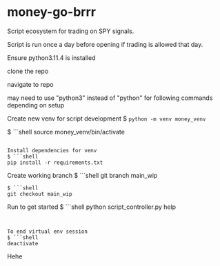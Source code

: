 # money-go-brrr

Script ecosystem for trading on SPY signals.

Script is run once a day before opening if trading is allowed that day.


Ensure python3.11.4 is installed


clone the repo

navigate to repo

may need to use "python3" instead of "python" for following commands depending on setup

Create new venv for script development
$ ```python -m venv money_venv```

$ ```shell
source money_venv/bin/activate
```

Install dependencies for venv
$ ```shell
pip install -r requirements.txt
```

Create working branch
$ ```shell
git branch main_wip
```
$ ```shell
git checkout main_wip
```

Run to get started
$ ```shell
python script_controller.py help
```


To end virtual env session
$ ```shell
deactivate
```


Hehe